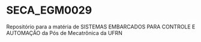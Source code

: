 # SECA_EGM0029
Repositório para a matéria de SISTEMAS EMBARCADOS PARA CONTROLE E AUTOMAÇÃO da Pós de Mecatrônica da UFRN
